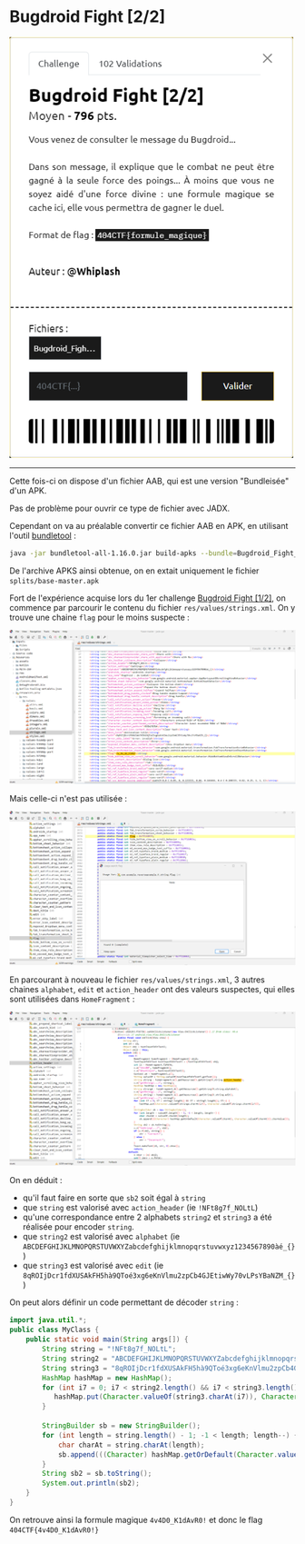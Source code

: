 # Bugdroid Fight [2/2]

<img alt="énoncé du challenge" src="enonce.png" width=500>

----

Cette fois-ci on dispose d'un fichier AAB, qui est une version "Bundleisée" d'un APK.

Pas de problème pour ouvrir ce type de fichier avec JADX.

Cependant on va au préalable convertir ce fichier AAB en APK, en utilisant l'outil [bundletool](https://github.com/google/bundletool) :

```sh
java -jar bundletool-all-1.16.0.jar build-apks --bundle=Bugdroid_Fight_-_Part_2.aab --output=Bug.apks
```

De l'archive APKS ainsi obtenue, on en extait uniquement le fichier `splits/base-master.apk`

Fort de l'expérience acquise lors du 1er challenge [Bugdroid Fight [1/2]](../bugdroid-fight-1_2/bugdroid-fight-1_2.md), on commence par parcourir le contenu du fichier `res/values/strings.xml`. On y trouve une chaine `flag` pour le moins suspecte :

![flag](./flag.png)

Mais celle-ci n'est pas utilisée :

![flag non utilisé](./flag-unused.png)

En parcourant à nouveau le fichier `res/values/strings.xml`, 3 autres chaines `alphabet`, `edit` et `action_header` ont des valeurs suspectes, qui elles sont utilisées dans `HomeFragment` :

![HomeFragment](./HomeFragment.png)

On en déduit :
- qu'il faut faire en sorte que `sb2` soit égal à `string`
- que `string` est valorisé avec `action_header` (ie `!NFt8g7f_NOLtL`)
- qu'une correspondance entre 2 alphabets `string2` et `string3` a été réalisée pour encoder `string`.
- que `string2` est valorisé avec `alphabet` (ie `ABCDEFGHIJKLMNOPQRSTUVWXYZabcdefghijklmnopqrstuvwxyz1234567890àé_{}`)
- que `string3` est valorisé avec `edit` (ie `8qROIjDcr1fdXUSAkFH5hà9QToé3xg6eKnVlmu2zpCb4GJEtiwWy70vLPsYBaNZM_{}`)

On peut alors définir un code permettant de décoder `string` :

```java
import java.util.*;
public class MyClass {
    public static void main(String args[]) {
        String string = "!NFt8g7f_NOLtL";
        String string2 = "ABCDEFGHIJKLMNOPQRSTUVWXYZabcdefghijklmnopqrstuvwxyz1234567890àé_{}";
        String string3 = "8qROIjDcr1fdXUSAkFH5hà9QToé3xg6eKnVlmu2zpCb4GJEtiwWy70vLPsYBaNZM_{}";
        HashMap hashMap = new HashMap();
        for (int i7 = 0; i7 < string2.length() && i7 < string3.length(); i7++) {
           hashMap.put(Character.valueOf(string3.charAt(i7)), Character.valueOf(string2.charAt(i7)));
        }
        
        StringBuilder sb = new StringBuilder();
        for (int length = string.length() - 1; -1 < length; length--) {
            char charAt = string.charAt(length);
            sb.append(((Character) hashMap.getOrDefault(Character.valueOf(charAt), Character.valueOf(charAt))).charValue());
        }
        String sb2 = sb.toString();
        System.out.println(sb2);
    }
}
```

On retrouve ainsi la formule magique `4v4D0_K1dAvR0!` et donc le flag `404CTF{4v4D0_K1dAvR0!}`
